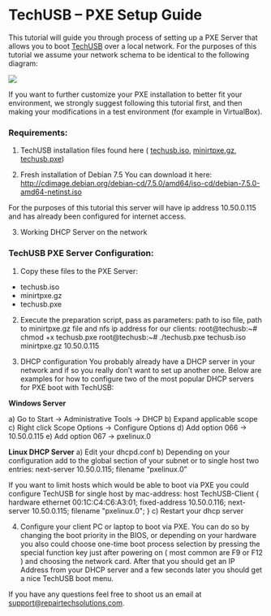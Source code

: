 TechUSB – PXE Setup Guide
===========

This tutorial will guide you through process of setting up a PXE Server that allows you to boot <a href="https://repairtechsolutions.com">TechUSB</a> over a local network. For the purposes of this tutorial we assume your network schema to be identical to the following diagram:

<img src="http://i.imgur.com/eddEPIs.png" />

If you want to further customize your PXE installation to better fit your environment, we strongly suggest following this tutorial first, and then making your modifications in a test environment (for example in VirtualBox).

<h3>Requirements:</h3>

1)	TechUSB installation files found here ( <a href="https://8a460776177d49c765ce-a2065d3226b6f083a3fe1d53a8aa037e.ssl.cf1.rackcdn.com/techusb.iso">techusb.iso</a>, <a href="https://8a460776177d49c765ce-a2065d3226b6f083a3fe1d53a8aa037e.ssl.cf1.rackcdn.com/minirtpxe.gz">minirtpxe.gz</a>, <a href="https://8a460776177d49c765ce-a2065d3226b6f083a3fe1d53a8aa037e.ssl.cf1.rackcdn.com/techusb.pxe">techusb.pxe</a>)

2)	Fresh installation of Debian 7.5
You can download it here:
http://cdimage.debian.org/debian-cd/7.5.0/amd64/iso-cd/debian-7.5.0-amd64-netinst.iso

For the purposes of this tutorial this server will have ip address 10.50.0.115 and has already been configured for internet access.

3)	Working DHCP Server on the network

<h3>TechUSB PXE Server Configuration:</h3>

1)	Copy these files to the PXE Server:
- techusb.iso
- minirtpxe.gz
- techusb.pxe

2)	Execute the preparation script, pass as parameters: path to iso file, path to minirtpxe.gz file and nfs ip address for our clients:
root@techusb:~#   chmod +x techusb.pxe
root@techusb:~#   ./techusb.pxe techusb.iso minirtpxe.gz 10.50.0.115

3)	DHCP configuration
You probably already have a DHCP server in your network and if so you really don’t want to set up another one. Below are examples for how to configure two of the most popular DHCP servers for PXE boot with TechUSB:

<b>Windows Server</b>

a) Go to Start -> Administrative Tools -> DHCP
b) Expand applicable scope
c) Right click Scope Options -> Configure Options
d) Add option 066 -> 10.50.0.115
e) Add option 067 -> pxelinux.0

<b>Linux DHCP Server</b>
a)	Edit your dhcpd.conf
b)	Depending on your configuration add to the global section of your subnet or to single host two entries:
next-server 10.50.0.115;
filename “pxelinux.0”

If you want to limit hosts which would be able to boot via PXE you could configure TechUSB for single host by mac-address:
host TechUSB-Client {
hardware ethernet 00:1C:C4:C6:A3:01;
fixed-address 10.50.0.116;
next-server 10.50.0.115;
filename "pxelinux.0";
}
c)	Restart your dhcp server

4)	Configure your client PC or laptop to boot via PXE. You can do so by changing the boot priority in the BIOS, or depending on your hardware you also could choose one-time boot process selection by pressing the special function key just after powering on ( most common are F9 or F12 ) and choosing the network card. After that you should get an IP Address from your DHCP server and a few seconds later you should get a nice TechUSB boot menu.

If you have any questions feel free to shoot us an email at <a href="mailto:support@repairtechsolutions.com">support@repairtechsolutions.com</a>.
